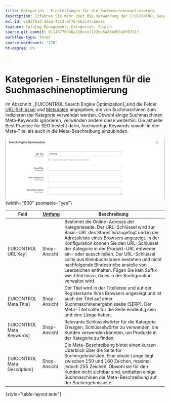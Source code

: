 ```yaml
---
title: Kategorien - Einstellungen für die Suchmaschinenoptimierung
description: Erfahren Sie mehr über die Verwendung der [!UICONTROL Search Engine Optimization] zum Definieren der URL-Schlüssel- und Metadatenfelder, die von Suchmaschinen zum Indizieren der Kategorie verwendet werden.
exl-id: 6c8af01d-d2aa-4c13-af76-663c47cbe38c
feature: Catalog Management, Categories, Search
source-git-commit: 01148770946a236ece2122be5a88b963a0f07d1f
workflow-type: tm+mt
source-wordcount: '278'
ht-degree: 0%

---
```


# Kategorien - Einstellungen für die Suchmaschinenoptimierung

Im Abschnitt _[!UICONTROL Search Engine Optimization]_sind die Felder [URL-Schlüssel](catalog-urls.md) und [Metadaten](../merchandising-promotions/meta-data.md) angegeben, die von Suchmaschinen zum Indizieren der Kategorie verwendet werden. Obwohl einige Suchmaschinen Meta-Keywords ignorieren, verwenden andere diese weiterhin. Die aktuelle Best Practice für SEO besteht darin, hochwertige Keywords sowohl in den Meta-Titel als auch in die Meta-Beschreibung einzubinden.

![Suchmaschinenoptimierung](./assets/categories-search-engine-optimization.png){width="600" zoomable="yes"}

| Feld | [Umfang](../getting-started/websites-stores-views.md#scope-settings) | Beschreibung |
|--- |--- |----------------------------------------------------|
| [!UICONTROL URL Key] | Shop-Ansicht | Bestimmt die Online-Adresse der Kategorieseite. Der URL-Schlüssel wird zur Basis-URL des Stores hinzugefügt und in der Adressleiste eines Browsers angezeigt. In der Konfiguration können Sie den URL-Schlüssel der Kategorie in der Produkt-URL entweder ein- oder ausschließen. Der URL-Schlüssel sollte aus Kleinbuchstaben bestehen und nicht nachfolgende Bindestriche anstelle von Leerzeichen enthalten. Fügen Sie kein Suffix wie .html hinzu, da es in der Konfiguration verwaltet wird. |
| [!UICONTROL Meta Title] | Shop-Ansicht | Der Titel wird in der Titelleiste und auf der Registerkarte Ihres Browsers angezeigt und ist auch der Titel auf einer Suchmaschinenergebnisseite (SERP). Der Meta-Titel sollte für die Seite eindeutig sein und eine Länge haben. |
| [!UICONTROL Meta Keywords] | Shop-Ansicht | Relevante Schlüsselwörter für die Kategorie. Erwägen, Schlüsselwörter zu verwenden, die Kunden verwenden könnten, um Produkte in der Kategorie zu finden. |
| [!UICONTROL Meta Description] | Shop-Ansicht | Die Meta-Beschreibung bietet einen kurzen Überblick über die Seite für Suchergebnislisten. Eine ideale Länge liegt zwischen 150 und 160 Zeichen, maximal jedoch 255 Zeichen. Obwohl sie für den Kunden nicht sichtbar sind, enthalten einige Suchmaschinen die Meta-Beschreibung auf der Suchergebnisseite. |

{style="table-layout:auto"}
